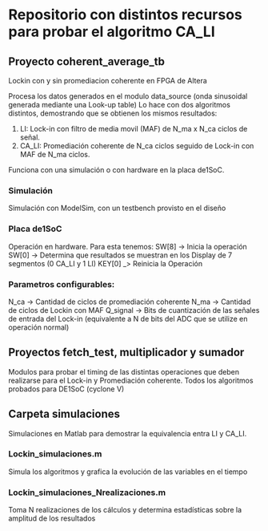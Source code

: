 # Repositorio con distintos recursos para probar el algoritmo CA_LI

## Proyecto coherent_average_tb
Lockin con y sin promediacion coherente en FPGA de Altera

Procesa los datos generados en el modulo data_source (onda sinusoidal generada mediante una Look-up table)
Lo hace con dos algoritmos distintos, demostrando que se obtienen los mismos resultados:
 
1) LI: Lock-in con filtro de media movil (MAF) de N_ma x N_ca ciclos de señal.
2) CA_LI: Promediación coherente de N_ca ciclos seguido de Lock-in con MAF de N_ma ciclos.

Funciona con una simulación o con hardware en la placa de1SoC.

### Simulación
Simulación con ModelSim, con un testbench provisto en el diseño

### Placa de1SoC
Operación en hardware. Para esta tenemos:
SW[8] -> Inicia la operación 
SW[0] -> Determina que resultados se muestran en los Display de 7 segmentos (0 CA_LI y 1 LI)
KEY[0] _> Reinicia la Operación

### Parametros configurables:
N_ca -> Cantidad de ciclos de promediación coherente
N_ma -> Cantidad de ciclos de Lockin con MAF
Q_signal -> Bits de cuantización de las señales de entrada del Lock-in (equivalente a N de bits del ADC que se utilize en operación normal)



## Proyectos fetch_test, multiplicador y sumador

Modulos para probar el timing de las distintas operaciones que deben realizarse para el Lock-in y Promediación coherente.
Todos los algoritmos probados para DE1SoC (cyclone V)


## Carpeta simulaciones
Simulaciones en Matlab para demostrar la equivalencia entra LI y CA_LI.

### Lockin_simulaciones.m 
Simula los algoritmos y grafica la evolución de las variables en el tiempo

### Lockin_simulaciones_Nrealizaciones.m 
Toma N realizaciones de los cálculos y determina estadísticas sobre la amplitud de los resultados

